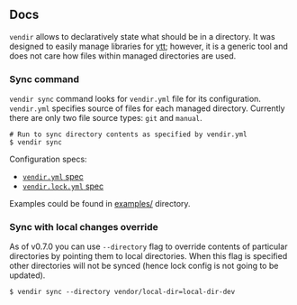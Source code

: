 ## Docs

`vendir` allows to declaratively state what should be in a directory. It was designed to easily manage libraries for [ytt](https://get-ytt.io); however, it is a generic tool and does not care how files within managed directories are used.

### Sync command

`vendir sync` command looks for `vendir.yml` file for its configuration. `vendir.yml` specifies source of files for each managed directory. Currently there are only two file source types: `git` and `manual`.

```
# Run to sync directory contents as specified by vendir.yml
$ vendir sync
```

Configuration specs:

- [`vendir.yml` spec](vendir-spec.md)
- [`vendir.lock.yml` spec](vendir-lock-spec.md)

Examples could be found in [examples/](../examples/) directory.

### Sync with local changes override

As of v0.7.0 you can use `--directory` flag to override contents of particular directories by pointing them to local directories. When this flag is specified other directories will not be synced (hence lock config is not going to be updated).

```
$ vendir sync --directory vendor/local-dir=local-dir-dev
```

